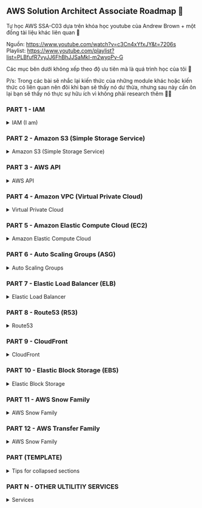 ## AWS Solution Architect Associate Roadmap 🚀

Tự học AWS SSA-C03 dựa trên khóa học youtube của Andrew Brown + một đống tài liệu khác liên quan 🥸

Nguồn: https://www.youtube.com/watch?v=c3Cn4xYfxJY&t=7206s  
Playlist: https://www.youtube.com/playlist?list=PLBfufR7vyJJ6FhBhJJSaMkI-m2wyoPy-G

Các mục bên dưới không xếp theo độ ưu tiên mà là quá trình học của tôi 🐣

P/s: Trong các bài sẽ nhắc lại kiến thức của những module khác hoặc kiến thức có liên quan nên đôi khi bạn sẽ thấy nó dư thừa, nhưng sau này cần ôn lại bạn sẽ thấy nó thực sự hữu ích vì không phải research thêm 🕵️‍♂️

### PART 1 - IAM

<details>

<summary>IAM (I am)</summary>

- AWS Managed vs Customer Managed vs Inline Policy
- Types of Policies Follow Along
- Anatomy of an IAM Policy
- Principle of least Privilege (PoLP)
- IAM Policy Follow Along
- AWS Account Root User
- IAM Password Policy
- IAM Password Policy Follow Along
- IAM Access Keys
- IAM Access Keys Follow Along
- IAM MFA (Multi-factor Authentication)
- IAM MFA (Multi-factor Authentication) Follow Along
- IAM Temporary Security Credentials
- IAM Identity Federation
- IAM STS (Security Token Service)
- IAM STS (Security Token Service) Follow Along
- IAM Cross Account Roles
- IAM AssumeRoleWithWebIdentity
- AWS SSO (Sign-Sign-On)

</details>

### PART 2 - Amazon S3 (Simple Storage Service)

<details>

<summary>Amazon S3 (Simple Storage Service)</summary>

- CLI Follow Along
- Bucket Overview
- Bucket Naming Rules
- Bucket Naming Rules Examples
- Bucket Restrictions & Limitations
- Bucket Types
- Bucket Folders
- Bucket Folders
- Object Overview
- Object ETags
- Object ETags Follow Along
- Object Checksums
- Object Checksums Follow Along
- Object Prefixes
- Object Prefixes Follow Along
- Object Metadata
- Object Metadata (System Defined)
- Object Metadata (User Defined)
- Object Metadata Follow Along
- WORM (Write Once Read Many)
- Object Lock
- Bucket URI
- CLI
- Request Styles
- Dualstack Endpoints
- Storage Classes Overview
- Storage Classes - Standard
- Storage Classes - RRS (Reduced Redundancy Storage) [Legacy]
- Storage Classes - Standard-IA (Infrequent Access)
- Storage Classes Follow Along
- Storage Classes - Express One Zone [New]
- Storage Classes - One-Zone-IA
- 'S3 Glacier Storage Classes' vs 'S3 Glacier "Vault"'
- Storage Classes - Glacier Instant Retrieval
- Storage Classes - Glacier Flexible Retrieval [<- Glacier "Vault"]
- Storage Classes - Glacier Deep Archive [<- Glacier "Vault"]
- Storage Classes - Intelligent-Tiering
- Storage Classes - Cheat Sheet
- Security - Overview
- Security - Block Public Access
- Security - ACL (Access Control Lists) [Legacy]
- Security - ACL Follow Along
- Security - Bucket Policies
- Security - Bucket Policies Follow Along
- Security - Bucket Policies vs IAM Policies
- Security - Access Grants
- Security - IAM Access Analyzer for S3
- Security - Internetwork traffic privacy
- CORS (Cross-Origin Resource Sharing)
- Security - CORS
- Security - CORS Follow Along
- Security - Encryption Overview
- Security - Encryption - In-Transit
- Security - Encryption - Server-Side Encryption
- Security - Encryption - Server-Side Encryption - SSE-S3
- Security - Encryption - Server-Side Encryption - SSE-KMS
- Security - Encryption - Server-Side Encryption - SSE-C
- Security - Encryption - Server-Side Encryption - DSSE-KMS
- Security - Encryption - Server-Side Encryption Follow Along
- Security - Encryption - Bucket Key
- Security - Encryption - Client-Side Encryption
- Security - Encryption - Client-Side Encryption Follow Along
- Data Consistency
- Object Replication
- Versioning
- Object Lifecycle
- Transfer Acceleration
- Presigned URL
- Presigned URL - Anatomy
- Access Points (smaller Bucket Policy)
- Multi-Region Access Points
- Object Lambda Access Points
- Mountpoint (Linux file system)
- Archived Objects
- Requesters Pay
- Requesters Pay - Header
- Requesters Pay - Troubleshooting
- Marketplace for S3
- Batch Operations
- S3 Inventory
- Select
- Event Notifications
- Storage Class Analysis
- Storage Lens
- Static Website Hosting
- Multipart Upload
- Multipart Download (Byte Range Fetching)
- Interoperability

</details>

### PART 3 - AWS API

<details>

<summary>AWS API</summary>

- AWS CLI
- Access Keys
- API Retries and Exponential Backoff
- Smithy (AWS open-source IDL -> Service Model)
- STS (Security Token Service)
- STS AssumeRole Follow Along
- Signing AS API Requests
- AWS Signature Version 4
- AWS Service IP Address Ranges
- Service Endpoints
- AWS CLI - accepting input from file CLI Input Flag (--cli-input-json|yaml)
- Configuration Files (~/.aws/credentials|config)
- AWS CLI - Named Profiles
- AWS CLI - Configure Commands / SSO
- AWS CLI - Environment Variables
- AWS CLI - Autoprompt/Autocompletion

</details>

### PART 4 - Amazon VPC (Virtual Private Cloud)

<details>

<summary>Virtual Private Cloud</summary>

- Virtual Private Cloud
- Core Components of VPC
- Key Features of VPC
- VPC Follow Along
- Default VPC
- Deleting VPC
- Default Route (Catch-All-Route) 0.0.0.0/0 ::/0
- Delete & Recreate Default VPC Follow Along
- Shared VPC via RAM (sharing subnet)
- Shared VPC Follow Along
- NACLs
- NACL Follow Along
- Security Groups
- Security Groups Follow Along
- Stateless vs Stateful
- Route Tables
- Route Tables Follow Along
- Gateways
- IGW (Internet Gateway)
- IGW Follow Along
- EO-IGW (Egress-Only Internet Gateway)
- EO-IGW Follow Along
- EIP (Elastic IPs)
- EIP Follow Along
- AWS IPv6 Support
- Migrating from IPv4 to IPv6
- Direct Connect
- VPC Endpoints
- Private Link
- Interface Endpoints (powered via PrivateLink)
- GWLB (Gateway Load Balancer) Endpoint (powered via PrivateLink)
- VPC Gateway Endpoints (private to S3 & DynamoDB)
- VPC Endpoints Comparison
- VPC Flow Logs
- AWS VPN (Virtual Private Network)
- AWS Site-to-Site VPN
- VGW (Virtual Private Gateway)
- Customer Gateway
- TGW (Transit Gateway)
- AWS Client VPN
- NAT (Network Address Translation)
- NAT Gateway
- NAT Instances
- Jumpbox/Bastion host
- VPC Lattice
- TGW (Transit Gateway) More Detail
- Traffic Mirroring
- AWS Network Firewall
- VPC Peering
- VPC Peering Follow Along
- Network Address Usage

</details>

### PART 5 - Amazon Elastic Compute Cloud (EC2)

<details>

<summary>Amazon Elastic Compute Cloud</summary>

- Cloud Init
- Cloud Init Follow Along
- EC2 UserData
- EC2 UserData Follow Along
- EC2 Metadata
- EC2 Metadata Follow Along
- EC2 Instance Types
- EC2 Instance Family
- EC2 Instance Family Follow Along
- EC2 Processors
- EC2 Instance Sizes
- EC2 Instance Profile
- EC2 Instance Lifecycle
- EC2 Instance Console Screenshot
- EC2 Hostnames
- EC2 Default Username
- EC2 Burstable Instances
- EC2 Source & Destination Checks
- EC2 System Log
- EC2 Placement Groups
- Connecting to EC2 Instance
- Connecting to EC2 Instance Follow Along
- RDP (Remote Desktop Protocol) Follow Along
- EC2 Serial Console Follow Along
- EC2 Amazon Linux

</details>

### PART 6 - Auto Scaling Groups (ASG)

<details>

<summary>Auto Scaling Groups</summary>

- Capacity Settings
- Health Check Replacements
- ELB Integration
- Dynamic Scaling Policies
- Simple Scaling Policy
- Step Scaling Policy
- Target Tracking Scaling Policy
- Predictive Scaling Policy
- Termination Policies

</details>

### PART 7 - Elastic Load Balancer (ELB)

<details>

<summary>Elastic Load Balancer</summary>

- The Rules of Traffic
- ALB (Application Load Balancer)
- NLB (Network Load Balancer)
- CLB (Classic Load Balancer)

</details>

### PART 8 - Route53 (R53)

<details>

<summary>Route53</summary>

- R53 (Route53)
- Hosted Zones
- Record Sets
- Alias Record
- R53 Traffic Flow
- Routing Policies Overview
- Simple Routing Policy
- Weighted Routing Policy
- Latency Based Routing Policy (auto direct to lower latency)
- Failover Routing Policy (primary/secondary)
- Geolocation Routing Policy
- Geoproximity Routing Policy
- Multi-Value Answer Policy
- R53 Health Checks
- R53 Resolver
- DNSSEC
- Zonal Shift
- R53 Profiles

</details>

### PART 9 - CloudFront

<details>

<summary>CloudFront</summary>

- CloudFront Lambda@Edge
- CloudFront Functions
- CloudFront Lambda@Edge vs Functions
- CloudFront Origin
</details>

### PART 10 - Elastic Block Storage (EBS)

<details>

<summary>Elastic Block Storage</summary>

- Volume Type Usage
- HDD (Hard Disk Drive)
- HDD RAID (redundant array of independent disk)
- SSD (Solid State Drive)
- Magnetic Tape

</details>

### PART 11 - AWS Snow Family

<details>

<summary>AWS Snow Family</summary>

- AWS Snowcone
- AWS Snowball Edge
- AWS Snowmobile
- AWS Snow Family Comparison
- AWS Snowcone Order a Device Follow Along

</details>

### PART 12 - AWS Transfer Family

<details>

<summary>AWS Snow Family</summary>

- AWS Snowcone
- AWS Snowball Edge
- AWS Snowmobile
- AWS Snow Family Comparison
- AWS Snowcone Order a Device Follow Along

</details>

### PART (TEMPLATE)

<details>

<summary>Tips for collapsed sections</summary>

### You can add a header

You can add text within a collapsed section.

You can add an image or a code block, too.

```ruby
   puts "Hello World"
```

</details>

### PART N - OTHER ULTILITIY SERVICES

<details>

<summary>Services</summary>

### Amazon Machine Image (AMIs)

- AMIs (Amazon Machine Image)
- AMIs (Amazon Machine Image) Follow Along (encrypted, copying to another region)

### AWS Global Accelerator

### Elastic File System (EFS)

- Elastic File System
- EFS Client

### FSx

- Windows File Server
- File Cache

### AWS Backup

###

</details>
